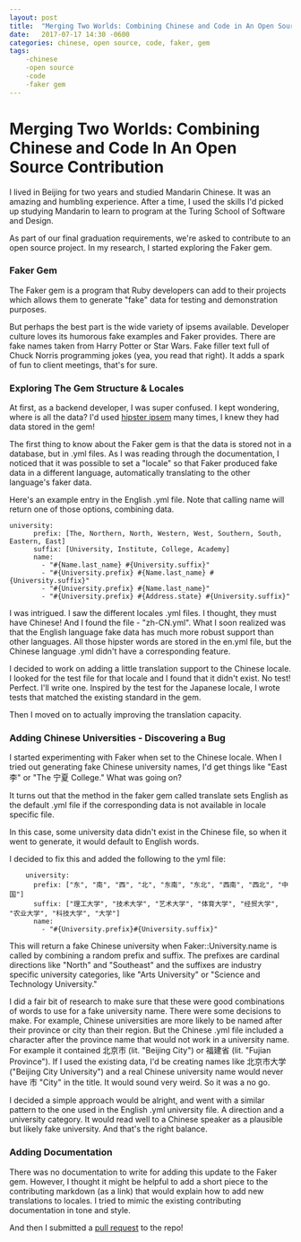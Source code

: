 ```yaml
---
layout: post
title:  "Merging Two Worlds: Combining Chinese and Code in An Open Source Contribution to the Faker Gem"
date:   2017-07-17 14:30 -0600
categories: chinese, open source, code, faker, gem
tags:
    -chinese
    -open source
    -code
    -faker gem
---
```


# Merging Two Worlds: Combining Chinese and Code In An Open Source Contribution

I lived in Beijing for two years and studied Mandarin Chinese. It was an amazing and humbling experience. After a time, I used the skills I'd picked up studying Mandarin to learn to program at the Turing School of Software and Design.

As part of our final graduation requirements, we're asked to contribute to an open source project. In my research, I started exploring the Faker gem. 

### Faker Gem
The Faker gem is a program that Ruby developers can add to their projects which allows them to generate "fake" data for testing and demonstration purposes. 

But perhaps the best part is the wide variety of ipsems available. Developer culture loves its humorous fake examples and Faker provides. There are fake names taken from Harry Potter or Star Wars. Fake filler text full of Chuck Norris programming jokes (yea, you read that right). It adds a spark of fun to client meetings, that's for sure.

### Exploring The Gem Structure & Locales
At first, as a backend developer, I was super confused. I kept wondering, where is all the data? I'd used [hipster ipsem](https://hipsum.co/) many times, I knew they had data stored in the gem!

The first thing to know about the Faker gem is that the data is stored not in a database, but in .yml files. As I was reading through the documentation, I noticed that it was possible to set a "locale" so that Faker produced fake data in a different language, automatically translating to the other language's faker data.

Here's an example entry in the English .yml file. Note that calling name will return one of those options, combining data.
```
university:
      prefix: [The, Northern, North, Western, West, Southern, South, Eastern, East]
      suffix: [University, Institute, College, Academy]
      name:
        - "#{Name.last_name} #{University.suffix}"
        - "#{University.prefix} #{Name.last_name} #{University.suffix}"
        - "#{University.prefix} #{Name.last_name}"
        - "#{University.prefix} #{Address.state} #{University.suffix}"
```

I was intrigued. I saw the different locales .yml files. I thought, they must have Chinese! And I found the file - "zh-CN.yml". What I soon realized was that the English language fake data has much more robust support than other languages. All those hipster words are stored in the en.yml file, but the Chinese language .yml didn't have a corresponding feature.

I decided to work on adding a little translation support to the Chinese locale. I looked for the test file for that locale and I found that it didn't exist. No test! Perfect. I'll write one. Inspired by the test for the Japanese locale, I wrote tests that matched the existing standard in the gem.

Then I moved on to actually improving the translation capacity.

### Adding Chinese Universities - Discovering a Bug

I started experimenting with Faker when set to the Chinese locale. When I tried out generating fake Chinese university names, I'd get things like "East 李" or "The 宁夏 College." What was going on? 

It turns out that the method in the faker gem  called translate sets English as the default .yml file if the corresponding data is not available in locale specific file.

In this case, some university data didn't exist in the Chinese file, so when it went to generate, it would default to English words.

I decided to fix this and added the following to the yml file:
```
    university:
      prefix: ["东", "南", "西", "北", "东南", "东北", "西南", "西北", "中国"]
      suffix: ["理工大学", "技术大学", "艺术大学", "体育大学", "经贸大学", "农业大学", "科技大学", "大学"]
      name:
        - "#{University.prefix}#{University.suffix}"
```

This will return a fake Chinese university when Faker::University.name is called by combining a random prefix and suffix. The prefixes are cardinal directions like "North" and "Southeast" and the suffixes are industry specific university categories, like "Arts University" or "Science and Technology University." 

I did a fair bit of research to make sure that these were good combinations of words to use for a fake university name. There were some decisions to make. For example, Chinese universities are more likely to be named after their province or city than their region. But the Chinese .yml file included a character after the province name that would not work in a university name. For example it contained 北京市 (lit. "Beijing City") or 
福建省 (lit. "Fujian Province"). If I used the existing data, I'd be creating names like 北京市大学 ("Beijing City University") and a real Chinese university name would never have 市 "City" in the title. It would sound very weird. So it was a no go. 

I decided a simple approach would be alright, and went with a similar pattern to the one used in the English .yml university file. A direction and a university category. It would read well to a Chinese speaker as a plausible but likely fake university. And that's the right balance.

### Adding Documentation

There was no documentation to write for adding this update to the Faker gem. However, I thought it might be helpful to add a short piece to the contributing markdown (as a link) that would explain how to add new translations to locales. I tried to mimic the existing contributing documentation in tone and style.

And then I submitted a [pull request](https://github.com/stympy/faker/pull/938) to the repo! 


